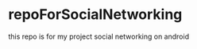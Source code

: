 repoForSocialNetworking
=======================

this repo is for my project social networking on android